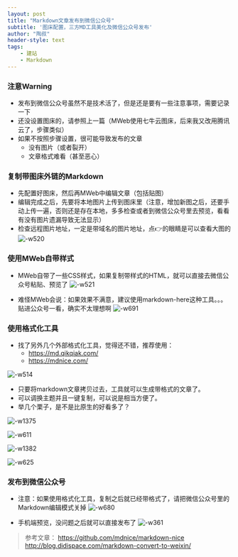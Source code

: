 ```yaml
---
layout: post
title: "Markdown文章发布到微信公众号"
subtitle: '图床配置，三方MD工具美化及微信公众号发布'
author: "陶叔"
header-style: text
tags:
    - 建站
    - Markdown
---
```


### 注意Warning
- 发布到微信公众号虽然不是技术活了，但是还是要有一些注意事项，需要记录一下
- 还没设置图床的，请参照上一篇（MWeb使用七牛云图床，后来我又改用腾讯云了，步骤类似）
- 如果不按照步骤设置，很可能导致发布的文章
    - 没有图片（或者裂开）
    - 文章格式难看（甚至恶心）

### 复制带图床外链的Markdown
- 先配置好图床，然后再MWeb中编辑文章（包括贴图）
- 编辑完成之后，先要将本地图片上传到图床里（注意，增加新图之后，还要手动上传一遍，否则还是存在本地，多多检查或者到微信公众号里去预览，看看有没有图片遗漏导致无法显示）
- 检查远程图片地址，一定是带域名的图片地址，点👉的眼睛是可以查看大图的
![-w520](https://tjj006-1302037511.cos.ap-shanghai.myqcloud.com/2020/05/05/15886574192578.jpg)

### 使用MWeb自带样式
- MWeb自带了一些CSS样式，如果复制带样式的HTML，就可以直接去微信公众号粘贴、预览了
![-w521](https://tjj006-1302037511.cos.ap-shanghai.myqcloud.com/2020/05/05/15886574821286.jpg)

- 难怪MWeb会说：如果效果不满意，建议使用markdown-here这种工具。。。贴进公众号一看，确实不太理想啊
![-w691](https://tjj006-1302037511.cos.ap-shanghai.myqcloud.com/2020/05/05/15886577299327.jpg)

### 使用格式化工具
- 找了另外几个外部格式化工具，觉得还不错，推荐使用：
    - https://md.qikqiak.com/
    - https://mdnice.com/

![-w514](https://tjj006-1302037511.cos.ap-shanghai.myqcloud.com/2020/05/05/15886580260056.jpg)

- 只要将markdown文章拷贝过去，工具就可以生成带格式的文章了。
- 可以调换主题并且一键复制，可以说是相当方便了。
- 举几个栗子，是不是比原生的好看多了？

![-w1375](https://tjj006-1302037511.cos.ap-shanghai.myqcloud.com/2020/05/05/15886580737677.jpg)

![-w611](https://tjj006-1302037511.cos.ap-shanghai.myqcloud.com/2020/05/05/15886583186679.jpg)

![-w1382](https://tjj006-1302037511.cos.ap-shanghai.myqcloud.com/2020/05/05/15886582264379.jpg)

![-w625](https://tjj006-1302037511.cos.ap-shanghai.myqcloud.com/2020/05/05/15886582910091.jpg)

### 发布到微信公众号
- 注意：如果使用格式化工具，复制之后就已经带格式了，请把微信公众号里的Markdown编辑模式关掉
![-w680](https://tjj006-1302037511.cos.ap-shanghai.myqcloud.com/2020/05/05/15886571993360.jpg)

- 手机端预览，没问题之后就可以直接发布了
![-w361](https://tjj006-1302037511.cos.ap-shanghai.myqcloud.com/2020/05/05/15886585041047.jpg)

> 参考文章：
> https://github.com/mdnice/markdown-nice
> http://blog.didispace.com/markdown-convert-to-weixin/
